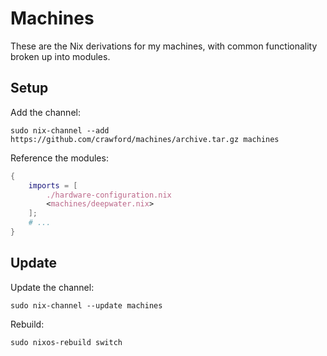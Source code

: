 # Machines

These are the Nix derivations for my machines, with common functionality broken up into modules.

## Setup

Add the channel:

    sudo nix-channel --add https://github.com/crawford/machines/archive.tar.gz machines

Reference the modules:

```nix
{
	imports = [
		./hardware-configuration.nix
		<machines/deepwater.nix>
	];
	# ...
}
```

## Update

Update the channel:

    sudo nix-channel --update machines

Rebuild:

    sudo nixos-rebuild switch
